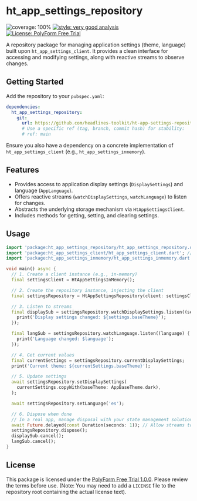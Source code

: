 # ht_app_settings_repository

![coverage: 100%](https://img.shields.io/badge/coverage-100-green)
[![style: very good analysis](https://img.shields.io/badge/style-very_good_analysis-B22C89.svg)](https://pub.dev/packages/very_good_analysis)
[![License: PolyForm Free Trial](https://img.shields.io/badge/License-PolyForm%20Free%20Trial-blue)](https://polyformproject.org/licenses/free-trial/1.0.0)

A repository package for managing application settings (theme, language) built upon `ht_app_settings_client`. It provides a clean interface for accessing and modifying settings, along with reactive streams to observe changes.

## Getting Started

Add the repository to your `pubspec.yaml`:

```yaml
dependencies:
  ht_app_settings_repository:
    git:
      url: https://github.com/headlines-toolkit/ht-app-settings-repository.git
      # Use a specific ref (tag, branch, commit hash) for stability:
      # ref: main
```

Ensure you also have a dependency on a concrete implementation of `ht_app_settings_client` (e.g., `ht_app_settings_inmemory`).

## Features

*   Provides access to application display settings (`DisplaySettings`) and language (`AppLanguage`).
*   Offers reactive streams (`watchDisplaySettings`, `watchLanguage`) to listen for changes.
*   Abstracts the underlying storage mechanism via `HtAppSettingsClient`.
*   Includes methods for getting, setting, and clearing settings.

## Usage

```dart
import 'package:ht_app_settings_repository/ht_app_settings_repository.dart';
import 'package:ht_app_settings_client/ht_app_settings_client.dart'; // For concrete client/models if needed for setup
import 'package:ht_app_settings_inmemory/ht_app_settings_inmemory.dart'; // Example concrete client

void main() async {
  // 1. Create a client instance (e.g., in-memory)
  final settingsClient = HtAppSettingsInMemory();

  // 2. Create the repository instance, injecting the client
  final settingsRepository = HtAppSettingsRepository(client: settingsClient);

  // 3. Listen to streams
  final displaySub = settingsRepository.watchDisplaySettings.listen((settings) {
    print('Display settings changed: ${settings.baseTheme}');
  });

  final langSub = settingsRepository.watchLanguage.listen((language) {
    print('Language changed: $language');
  });

  // 4. Get current values
  final currentSettings = settingsRepository.currentDisplaySettings;
  print('Current theme: ${currentSettings.baseTheme}');

  // 5. Update settings
  await settingsRepository.setDisplaySettings(
    currentSettings.copyWith(baseTheme: AppBaseTheme.dark),
  );

  await settingsRepository.setLanguage('es');

  // 6. Dispose when done
  // In a real app, manage disposal with your state management solution
  await Future.delayed(const Duration(seconds: 1)); // Allow streams to emit
  settingsRepository.dispose();
  displaySub.cancel();
  langSub.cancel();
}

```

## License

This package is licensed under the [PolyForm Free Trial 1.0.0](LICENSE). Please review the terms before use. (Note: You may need to add a `LICENSE` file to the repository root containing the actual license text).
